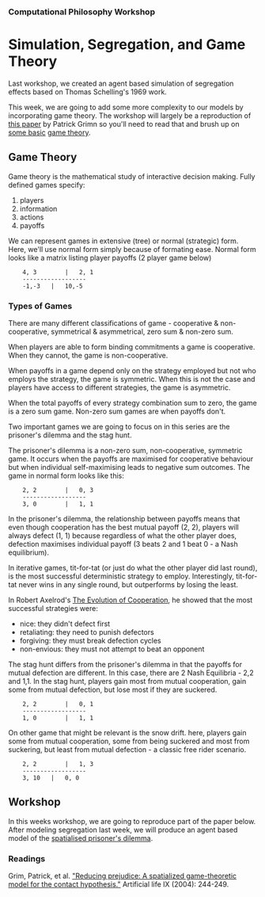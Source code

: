 ### Computational Philosophy Workshop

# Simulation, Segregation, and Game Theory

Last workshop, we created an agent based simulation of segregation effects based on Thomas Schelling's 1969 work.

This week, we are going to add some more complexity to our models by incorporating game theory.  The workshop will largely be a reproduction of [this paper][grim] by Patrick Grimn so you'll need to read that and brush up on [some basic][wiki] [game theory][sep].


## Game Theory

Game theory is the mathematical study of interactive decision making.  Fully defined games specify:

1. players
2. information
3. actions
4. payoffs

We can represent games in extensive (tree) or normal (strategic) form.  Here, we'll use normal form simply because of formating ease.  Normal form looks like a matrix listing player payoffs (2 player game below)


		4, 3		| 	2, 1
		------------------
		-1,-3	|	10,-5


### Types of Games

There are many different classifications of game - cooperative & non-cooperative, symmetrical & asymmetrical, zero sum & non-zero sum.

When players are able to form binding commitments a game is cooperative. When they cannot, the game is non-cooperative.

When payoffs in a game depend only on the strategy employed but not who employs the strategy, the game is symmetric.  When this is not the case and players have access to different strategies, the game is asymmetric. 

When the total payoffs of every strategy combination sum to zero, the game is a zero sum game.	Non-zero sum games are when payoffs don't.

Two important games we are going to focus on in this series are the prisoner's dilemma and the stag hunt.

The prisoner's dilemma is a non-zero sum, non-cooperative, symmetric game.  It occurs when the payoffs are maximised for cooperative behaviour but when individual self-maximising leads to negative sum outcomes.  The game in normal form looks like this:


		2, 2		| 	0, 3
		------------------
		3, 0		|	1, 1


In the prisoner's dilemma, the relationship between payoffs means that even though cooperation has the best mutual payoff (2, 2), players will always defect (1, 1) because regardless of what the other player does, defection maximises individual payoff (3 beats 2 and 1 beat 0 - a Nash equilibrium).

In iterative games, tit-for-tat (or just do what the other player did last round), is the most successful deterministic strategy to employ.  Interestingly, tit-for-tat never wins in any single round, but outperforms by losing the least.

In Robert Axelrod's [The Evolution of Cooperation](http://en.wikipedia.org/wiki/The_Evolution_of_Cooperation), he showed that the most successful strategies were:

- nice: they didn't defect first
- retaliating: they need to punish defectors
- forgiving: they must break defection cycles
- non-envious: they must not attempt to beat an opponent

The stag hunt differs from the prisoner's dilemma in that the payoffs for mutual defection are different.  In this case, there are 2 Nash Equilibria - 2,2 and 1,1.  In the stag hunt, players gain most from mutual cooperation, gain some from mutual defection, but lose most if they are suckered. 

	
		2, 2		| 	0, 1
		------------------
		1, 0		|	1, 1


On other game that might be relevant is the snow drift.  here, players gain some from mutual cooperation, some from being suckered and most from suckering, but least from mutual defection - a classic free rider scenario.


		2, 2		| 	1, 3
		------------------
		3, 10	|	0, 0

## Workshop

In this weeks workshop, we are going to reproduce part of the paper below.  After modeling segregation last week, we will produce an agent based model of the [spatialised prisoner's dilemma](http://dave.kinkead.com.au/spatialised-prisoners-dilemma/).


### Readings

Grim, Patrick, et al. ["Reducing prejudice: A spatialized game-theoretic model for the contact hypothesis."][grim] Artificial life IX (2004): 244-249.



[grim]: http://stanford.edu/~wbraynen/papers/ALife2004.pdf

[wiki]: http://en.wikipedia.org/wiki/Game_theory

[sep]: http://plato.stanford.edu/entries/game-theory/